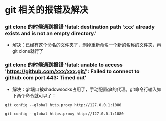 # git 相关的报错及解决
### git clone 的时候遇到报错 'fatal: destination path 'xxx' already exists and is not an empty directory.'
- 解决：已经有这个命名的文件夹了，删掉重新命名一个新的名称的文件夹，再git clone就行了
### git clone 的时候遇到报错 'fatal: unable to access 'https://github.com/xxx/xxx.git/': Failed to connect to github.com port 443: Timed out'
- 解决：git端口被shadowsocks占用了，手动配置git的代理。git命令行输入如下两个命令就可以了：
```
git config --global http.proxy http://127.0.0.1:1080

git config --global https.proxy http://127.0.0.1:1080
```

